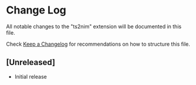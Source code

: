 # Change Log
All notable changes to the "ts2nim" extension will be documented in this file.

Check [Keep a Changelog](http://keepachangelog.com/) for recommendations on how to structure this file.

## [Unreleased]
- Initial release